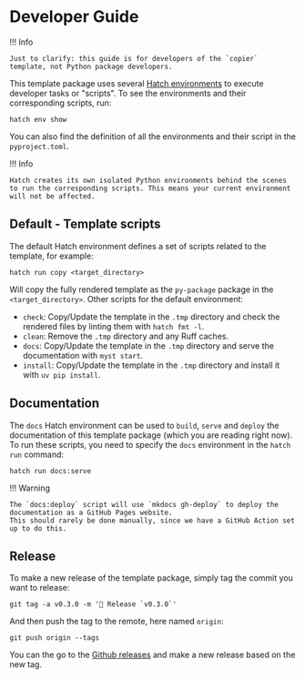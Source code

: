 # Developer Guide

!!! Info

    Just to clarify: this guide is for developers of the `copier` template, not Python package developers.

This template package uses several [Hatch environments](https://hatch.pypa.io/latest/environment/) to execute developer tasks or "scripts".
To see the environments and their corresponding scripts, run:

    hatch env show

You can also find the definition of all the environments and their script in the `pyproject.toml`.

!!! Info

    Hatch creates its own isolated Python environments behind the scenes to run the corresponding scripts. This means your current environment will not be affected.

## Default - Template scripts

The default Hatch environment defines a set of scripts related to the template, for example:

    hatch run copy <target_directory>

Will copy the fully rendered template as the `py-package` package in the `<target_directory>`.
Other scripts for the default environment:

* `check`: Copy/Update the template in the `.tmp` directory and check the rendered files by linting them with `hatch fmt -l`.
* `clean`: Remove the `.tmp` directory and any Ruff caches.
* `docs`: Copy/Update the template in the `.tmp` directory and serve the documentation with `myst start`.
* `install`: Copy/Update the template in the `.tmp` directory and install it with `uv pip install`.

## Documentation

The `docs` Hatch environment can be used to `build`, `serve` and `deploy` the documentation of this template package (which you are reading right now).
To run these scripts, you need to specify the `docs` environment in the `hatch run` command:

    hatch run docs:serve

!!! Warning

    The `docs:deploy` script will use `mkdocs gh-deploy` to deploy the documentation as a GitHub Pages website.
    This should rarely be done manually, since we have a GitHub Action set up to do this.

## Release

To make a new release of the template package, simply tag the commit you want to release:

    git tag -a v0.3.0 -m '🚀 Release `v0.3.0`'

And then push the tag to the remote, here named `origin`:

    git push origin --tags

You can the go to the [Github releases](https://github.com/mbercx/python-copier/releases) and make a new release based on the new tag.
